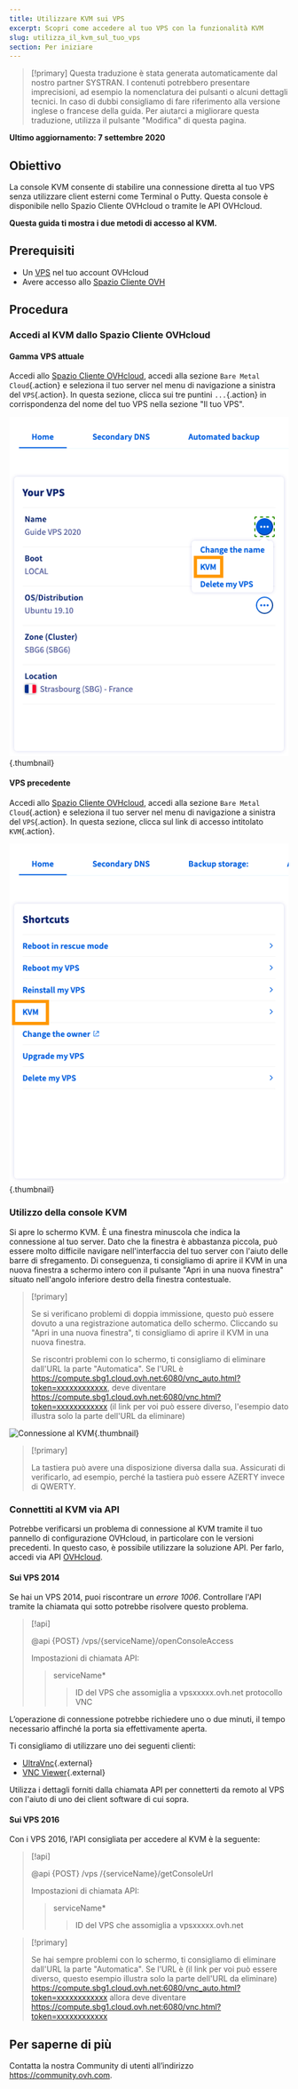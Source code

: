 ```yaml
---
title: Utilizzare KVM sui VPS 
excerpt: Scopri come accedere al tuo VPS con la funzionalità KVM
slug: utilizza_il_kvm_sul_tuo_vps
section: Per iniziare
---
```


> [!primary]
> Questa traduzione è stata generata automaticamente dal nostro partner SYSTRAN. I contenuti potrebbero presentare imprecisioni, ad esempio la nomenclatura dei pulsanti o alcuni dettagli tecnici. In caso di dubbi consigliamo di fare riferimento alla versione inglese o francese della guida. Per aiutarci a migliorare questa traduzione, utilizza il pulsante "Modifica" di questa pagina.
>

**Ultimo aggiornamento: 7 settembre 2020**

## Obiettivo

La console KVM consente di stabilire una connessione diretta al tuo VPS senza utilizzare client esterni come Terminal o Putty. Questa console è disponibile nello Spazio Cliente OVHcloud o tramite le API OVHcloud.  

**Questa guida ti mostra i due metodi di accesso al KVM.**

## Prerequisiti

- Un [VPS](https://www.ovhcloud.com/it/vps/) nel tuo account OVHcloud
- Avere accesso allo [Spazio Cliente OVH](https://www.ovh.com/auth/?action=gotomanager&from=https://www.ovh.it/&ovhSubsidiary=it)

## Procedura

### Accedi al KVM dallo Spazio Cliente OVHcloud

#### Gamma VPS attuale

Accedi allo [Spazio Cliente OVHcloud](https://www.ovh.com/auth/?action=gotomanager&from=https://www.ovh.it/&ovhSubsidiary=it), accedi alla sezione `Bare Metal Cloud`{.action} e seleziona il tuo server nel menu di navigazione a sinistra del `VPS`{.action}. In questa sezione, clicca sui tre puntini `...`{.action} in corrispondenza del nome del tuo VPS nella sezione "Il tuo VPS".

![Apri KVM](images/kvm-new1.png){.thumbnail}

#### VPS precedente

Accedi allo [Spazio Cliente OVHcloud](https://www.ovh.com/auth/?action=gotomanager&from=https://www.ovh.it/&ovhSubsidiary=it), accedi alla sezione `Bare Metal Cloud`{.action} e seleziona il tuo server nel menu di navigazione a sinistra del `VPS`{.action}. In questa sezione, clicca sul link di accesso intitolato `KVM`{.action}.

![Clicca sul pulsante KVM](images/kvm-new2.png){.thumbnail}

### Utilizzo della console KVM

Si apre lo schermo KVM. È una finestra minuscola che indica la connessione al tuo server. Dato che la finestra è abbastanza piccola, può essere molto difficile navigare nell'interfaccia del tuo server con l'aiuto delle barre di sfregamento. Di conseguenza, ti consigliamo di aprire il KVM in una nuova finestra a schermo intero con il pulsante "Apri in una nuova finestra" situato nell'angolo inferiore destro della finestra contestuale.

> [!primary]
>
> Se si verificano problemi di doppia immissione, questo può essere dovuto a una registrazione automatica dello schermo. Cliccando su "Apri in una nuova finestra", ti consigliamo di aprire il KVM in una nuova finestra.
>
> Se riscontri problemi con lo schermo, ti consigliamo di eliminare dall'URL la parte "Automatica". Se l'URL è https://compute.sbg1.cloud.ovh.net:6080/vnc_auto.html?token=xxxxxxxxxxxx, deve diventare https://compute.sbg1.cloud.ovh.net:6080/vnc.html?token=xxxxxxxxxxxx (il link per voi può essere diverso, l'esempio dato illustra solo la parte dell'URL da eliminare)
>

![Connessione al KVM](images/kvm_screen.png){.thumbnail}

> [!primary]
>
> La tastiera può avere una disposizione diversa dalla sua. Assicurati di verificarlo, ad esempio, perché la tastiera può essere AZERTY invece di QWERTY.
>

### Connettiti al KVM via API

Potrebbe verificarsi un problema di connessione al KVM tramite il tuo pannello di configurazione OVHcloud, in particolare con le versioni precedenti. In questo caso, è possibile utilizzare la soluzione API. Per farlo, accedi via API [OVHcloud](https://api.ovh.com/).

#### Sui VPS 2014

Se hai un VPS 2014, puoi riscontrare un *errore 1006*. Controllare l'API tramite la chiamata qui sotto potrebbe risolvere questo problema.

> [!api]
>
> @api {POST} /vps/{serviceName}/openConsoleAccess
>
> Impostazioni di chiamata API:
>
>> serviceName*
>>> ID del VPS che assomiglia a vpsxxxxx.ovh.net
>> protocollo
>>> VNC

L’operazione di connessione potrebbe richiedere uno o due minuti, il tempo necessario affinché la porta sia effettivamente aperta.

Ti consigliamo di utilizzare uno dei seguenti clienti:

- [UltraVnc](https://www.uvnc.com/downloads/ultravnc.html){.external}
- [VNC Viewer](https://www.realvnc.com/en/connect/download/viewer/){.external}

Utilizza i dettagli forniti dalla chiamata API per connetterti da remoto al VPS con l'aiuto di uno dei client software di cui sopra.

#### Sui VPS 2016

Con i VPS 2016, l'API consigliata per accedere al KVM è la seguente:

> [!api]
>
> @api {POST} /vps /{serviceName}/getConsoleUrl
>
> Impostazioni di chiamata API:
>
>> serviceName*
>>> ID del VPS che assomiglia a vpsxxxxx.ovh.net
>

> [!primary]
>
> Se hai sempre problemi con lo schermo, ti consigliamo di eliminare dall'URL la parte "Automatica". Se l'URL è (il link per voi può essere diverso, questo esempio illustra solo la parte dell'URL da eliminare) https://compute.sbg1.cloud.ovh.net:6080/vnc_auto.html?token=xxxxxxxxxxxx allora deve diventare https://compute.sbg1.cloud.ovh.net:6080/vnc.html?token=xxxxxxxxxxxx
>

## Per saperne di più

Contatta la nostra Community di utenti all’indirizzo <https://community.ovh.com>.
